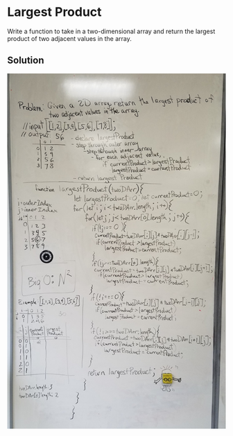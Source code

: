 # Largest Product
Write a function to take in a two-dimensional array and return the largest product of two adjacent values in the array.

## Solution

![](../assets/largest-product.jpg)